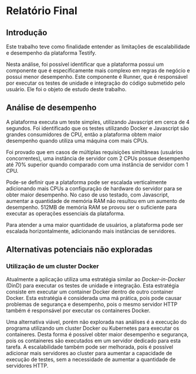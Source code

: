# Relatório Final

## Introdução

Este trabalho teve como finalidade entender as limitações de escalabilidade e desempenho da plataforma Testify.

Nesta análise, foi possível identificar que a plataforma possui um componente que é especificamente mais complexo em regras de negócio e possui menor desempenho. Este componente é Runner, que é responsável por executar os testes de unidade e integração do código submetido pelo usuário. Ele foi o objeto de estudo deste trabalho.

## Análise de desempenho

A plataforma executa um teste simples, utilizando Javascript em cerca de 4 segundos. Foi identificado que os testes utilizando Docker e Javascript são grandes consumidores de CPU, então a plataforma obtem maior desempenho quando utiliza uma máquina com mais CPUs.

Foi provado que em casos de múltiplas requisições similtâneas (usuários concorrentes), uma instância de servidor com 2 CPUs possue desempenho até 70% superior quando comparado com uma instância de servidor com 1 CPU.

Pode-se definir que a plataforma pode ser escalada verticalmente adicionando mais CPUs a configuração de hardware do servidor para se obter maior desempenho. No caso de uso testado, com Javascript, aumentar a quantidade de memória RAM não resultou em um aumento de desempenho. 512MB de memória RAM se provou ser o suficiente para executar as operações essenciais da plataforma.

Para atender a uma maior quantidade de usuários, a plataforma pode ser escalada horizontalmente, adicionando mais instâncias de servidores. 

## Alternativas potenciais não exploradas

### Utilização de um cluster Docker

Atualmente a aplicação utiliza uma estratégia similar ao _Docker-in-Docker_ (DinD) para executar os testes de unidade e integração. Esta estratégia consiste em executar um container Docker dentro de outro container Docker. Esta estratégia é considerada uma má prática, pois pode causar problemas de segurança e desempenho, pois o mesmo servidor HTTP também é responsável por executar os containeres Docker.

Uma alternativa viável, porém não explorada nas análises é a execução do programa utilizando um cluster Docker ou Kubernetes para executar os containeres. Desta forma é possível obter maior desempenho e segurança, pois os containeres são executados em um servidor dedicado para esta tarefa. A escalabilidade também pode ser melhorada, pois é possível adicionar mais servidores ao cluster para aumentar a capacidade de execução de testes, sem a necessidade de aumentar a quantidade de servidores HTTP.
